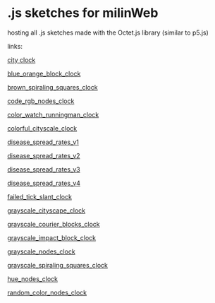 # .js sketches for milinWeb
hosting all .js sketches made with the Octet.js library (similar to p5.js) 

links:

[city clock](https://milintun.github.io/js-sketches/big_colorful_cityscale_clock/)

[blue_orange_block_clock](https://milintun.github.io/js-sketches/blue_orange_block_clock/)

[brown_spiraling_squares_clock](https://milintun.github.io/js-sketches/brown_spiraling_squares_clock/)

[code_rgb_nodes_clock](https://milintun.github.io/js-sketches/code_rgb_nodes_clock/)

[color_watch_runningman_clock](https://milintun.github.io/js-sketches/color_watch_runningman_clock/)

[colorful_cityscale_clock](https://milintun.github.io/js-sketches/colorful_cityscale_clock/)

[disease_spread_rates_v1](https://milintun.github.io/js-sketches/disease_spread_rates_v1/)

[disease_spread_rates_v2](https://milintun.github.io/js-sketches/disease_spread_rates_v2/)

[disease_spread_rates_v3](https://milintun.github.io/js-sketches/disease_spread_rates_v3/)

[disease_spread_rates_v4](https://milintun.github.io/js-sketches/disease_spread_rates_v4/)

[failed_tick_slant_clock](https://milintun.github.io/js-sketches/failed_tick_slant_clock/)

[grayscale_cityscape_clock](https://milintun.github.io/js-sketches/grayscale_cityscape_clock/)

[grayscale_courier_blocks_clock](https://milintun.github.io/js-sketches/grayscale_courier_blocks_clock/)

[grayscale_impact_block_clock](https://milintun.github.io/js-sketches/grayscale_impact_block_clock/)

[grayscale_nodes_clock](https://milintun.github.io/js-sketches/grayscale_nodes_clock/)

[grayscale_spiraling_squares_clock](https://milintun.github.io/js-sketches/grayscale_spiraling_squares_clock/)

[hue_nodes_clock](https://milintun.github.io/js-sketches/hue_nodes_clock/)

[random_color_nodes_clock](https://milintun.github.io/js-sketches/random_color_nodes_clock/)





